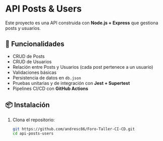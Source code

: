 # API Posts & Users

Este proyecto es una API construida con **Node.js + Express** que gestiona posts y usuarios.

## 🚀 Funcionalidades
- CRUD de Posts
- CRUD de Usuarios
- Relación entre Posts y Usuarios (cada post pertenece a un usuario)
- Validaciones básicas
- Persistencia de datos en `db.json`
- Pruebas unitarias y de integración con **Jest + Supertest**
- Pipelines CI/CD con **GitHub Actions**

## 📦 Instalación
1. Clona el repositorio:
   ```bash
   git https://github.com/andresc86/Foro-Taller-CI-CD.git
   cd api-posts-users
